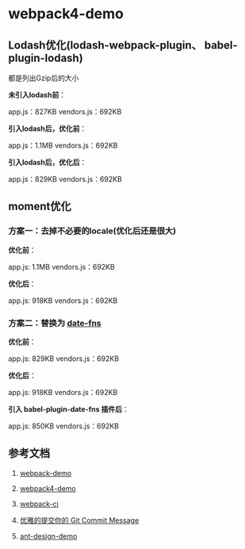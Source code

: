 # webpack4-demo

## Lodash优化(lodash-webpack-plugin、 babel-plugin-lodash)

都是列出Gzip后的大小

**未引入lodash前**：

app.js：827KB
vendors.js：692KB

**引入lodash后，优化前**：

app.js：1.1MB
vendors.js：692KB

**引入lodash后，优化后**：

app.js：829KB
vendors.js：692KB

## moment优化

### 方案一：去掉不必要的locale(优化后还是很大)

**优化前**：

app.js: 1.1MB
vendors.js：692KB

**优化后**：

app.js: 918KB
vendors.js：692KB

### 方案二：替换为 [date-fns](https://date-fns.org/)

**优化前**：

app.js: 829KB
vendors.js：692KB

**优化后**：

app.js: 918KB
vendors.js：692KB

**引入 babel-plugin-date-fns 插件后**：

app.js: 850KB
vendors.js：692KB

## 参考文档

1. [webpack-demo](https://github.com/carloluis/webpack-demo)
2. [webpack4-demo](https://github.com/jdf2e/webpack4-demo)
3. [webpack-ci](https://github.com/Faithree/webpack-ci)
4. [优雅的提交你的 Git Commit Message](https://zhuanlan.zhihu.com/p/34223150)

5. [ant-design-demo](https://github.com/yezihaohao/react-admin)